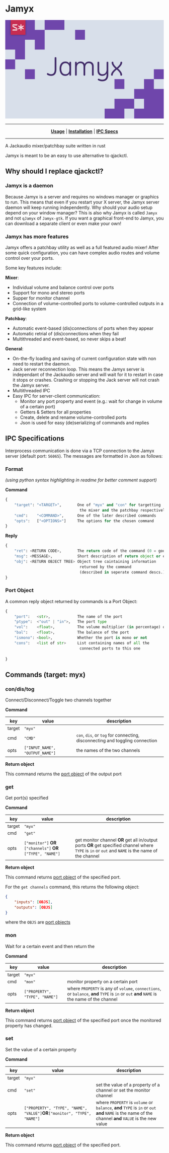 # Jamyx
![logo](assets/jamyx.png)
***

<p align="center">
<b><a href="#usage">Usage</a></b>
|
<b><a href="#installation">Installation</a></b>
|
<b><a href="#ipc">IPC Specs</a></b>
</p>

***
A Jackaudio mixer/patchbay suite written in rust

Jamyx is meant to be an easy to use alternative to qjackctl.



## Why should I replace qjackctl?

### Jamyx is a daemon

Because Jamyx is a server and requires no windows manager or graphics to run. This means that even if you restart your X server, the Jamyx server daemon will keep running independently. Why should your audio setup depend on your window manager? This is also why Jamyx is called `Jamyx` and not `qJamyx` of `Jamyx-gtk`. If you want a graphical front-end to Jamyx, you can download a separate client or even make your own!

### Jamyx has more features

Jamyx offers a patchbay utility as well as a full featured audio mixer! After some quick configuration, you can have complex audio routes and volume control over your ports.

Some key features include:

**Mixer**:
- Individual volume and balance control over ports
- Support for mono and stereo ports
- Supper for monitor channel
- Connection of volume-controlled ports to volume-controlled outputs in a grid-like system

**Patchbay**:
- Automatic event-based (dis)connections of ports when they appear
- Automatic retrial of (dis)connections when they fail
- Multithreaded and event-based, so never skips a beat!

**General**:
- On-the-fly loading and saving of current configuration state with non need to restart the daemon.
- Jack server reconnection loop. This means the Jamyx server is independant of the Jackaudio server and will wait for it to restart in case it stops or crashes. Crashing or stopping the Jack server will not crash the Jamyx server.
- Multithreaded IPC
- Easy IPC for server-client communication:
  - Monitor any port property and event (e.g.: wait for change in volume of a certain port)
  - Getters & Setters for all properties
  - Create, delete and rename volume-controlled ports
  - Json is used for easy (de)serializing of commands and replies

## IPC Specifications
Interprocess communication is done via a TCP connection to the Jamyx server (default port: `56065`). The messages are formatted in Json as follows:

### Format
*(using python syntax highlighting in readme for better comment support)*

**Command**
```python
{
    "target": "<TARGET>",       One of "myx" and "con" for targetting
                                 the mixer and the patchbay respectively
    "cmd":    "<COMMAND>",      One of the later described commands
    "opts":   ["<OPTIONS>"]     The options for the chosen command
}
```

**Reply**
```python
{
    "ret": <RETURN CODE>,       The return code of the command (0 = good)
    "msg": <MESSAGE>,           Short description of return object or error
    "obj": <RETURN OBJECT TREE> Object tree caintaining information
                                 returned by the command
                                 (described in seperate command descs.)
}
```

### Port Object
A common reply object returned by commands is a Port Object:
```python
{
    "port":   <str>,            The name of the port
    "ptype":  <"out" | "in">,   The port type
    "vol":    <float>,          The volume multiplier (in percentage) of the port
    "bal":    <float>,          The balance of the port
    "ismono": <bool>,           Whether the port is mono or not
    "cons":   <list of str>     List containing names of all the
                                 connected ports to this one

}
```

## Commands (target: myx)
### con/dis/tog
Connect/Disconnect/Toggle two channels together

**Command**

|key|value|description|
|---|-----|----|
|target|`"myx"`|
|cmd|`"CMD"`|`con`, `dis`, or `tog` for connecting, disconnecting and toggling connection|
|opts|`["INPUT_NAME", "OUTPUT_NAME"]`|the names of the two channels

**Return object**

This command returns the [port object][1] of the output port

### get
Get port(s) specified

**Command**

|key|value|description|
|---|-----|----|
|target|`"myx"`|
|cmd|`"get"`|
|opts|`["monitor"]` **OR** `["channels"]` **OR** `["TYPE", "NAME"]`| get monitor channel **OR** get all in/output ports **OR** get specified channel where `TYPE` is `in` or `out` and `NAME` is the name of the channel|

**Return object**

This command returns [port object][1] of the specified port.

For the `get channels` command, this returns the following object:
```json
{
    "inputs": [OBJS],
    "outputs": [OBJS]
}
```
where the `OBJS` are [port objects][1]

### mon
Wait for a certain event and then return the

**Command**

|key|value|description|
|---|-----|----|
|target|`"myx"`|
|cmd|`"mon"`|monitor property on a certain port|
|opts|`["PROPERTY", "TYPE", "NAME"]`| where `PROPERTY` is any of `volume`, `connections`, or `balance`, **and** `TYPE` is `in` or `out` **and** `NAME` is the name of the channel|

**Return object**

This command returns [port object][1] of the specified port once the monitored property has changed.


### set
Set the value of a certain property

**Command**

|key|value|description|
|---|-----|----|
|target|`"myx"`|
|cmd|`"set"`|set the value of a property of a channel or set the monitor channel|
|opts|`["PROPERTY", "TYPE", "NAME", "VALUE"]`**OR**`["monitor", "TYPE", "NAME"]`|where `PROPERTY` is `volume` or `balance`, **and** `TYPE` is `in` or `out` **and** `NAME` is the name of the channel **and** `VALUE` is the new value|

**Return object**

This command returns [port object][1] of the specified port.


[1]: #port-object
